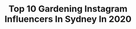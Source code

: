 ---
title: Top 10 Gardening Instagram Influencers In Sydney In 2020
description: >-
  Find top gardening Instagram influencers in Sydney in 2020. Most popular hashtags: #gardening #australia #garden #sydney.
platform: Instagram
hits: 9
text_top: Analyze the best Instagram profiles on inBeat.
text_bottom: Our database holds 9 Instagram influencers like this in Sydney, Australia for you to pitch.
profiles:
  - username: "mylesbaldwin"
    fullname: >-
      Myles Baldwin
    bio: >-
      Myles Baldwin is an Australian landscape designer, horticulturist, writer. Creative director of Myles Baldwin Design.
    location: "Australia"
    followers: 9129
    engagement: 556
    commentsToLikes: 0.017121
    id: ck5zsvi14z9d50i14c8rokuqm
    verified: false
    hashtags: "#perennialgarden, #landscape, #walling, #architecture"
  - username: "gardentogut"
    fullname: >-
      Carol
    bio: >-
      Growing family, food and flowers. Easily distracted by: 🌱 🌲 🐝 🐓 ☕️ 🇦🇺: Western Sydney @hoselinkofficial ambassador
    location: "Australia"
    followers: 28658
    engagement: 215
    commentsToLikes: 0.019794
    id: ckaor9zqtmcv70i78tkbl26nz
    verified: false
    hashtags: "#gardening, #urbanpermaculture, #backyardchickens, #sydneymums"
  - username: "timdraxl"
    fullname: >-
      Tim Draxl
    bio: >-
      Actor/Singer (a representation but by no means the definition)
    location: "Australia"
    followers: 29777
    engagement: 697
    commentsToLikes: 0.016236
    id: ck6uer6m8sm880j71d7o3b9fj
    verified: false
    hashtags: "#stayhome, #isolation, #speedo, #travel"
  - username: "sammi_eatsalot"
    fullname: >-
      Sam Sanchez - Martin
    bio: >-
      📍Syd/Mel 💍mrs @issac_eatsalot 📸 @the_chew_crew media ©️ 📧ladyeatsalot@gmail.com
    location: "Australia"
    followers: 24261
    engagement: 123
    commentsToLikes: 0.074299
    id: ck5btln8vg6m90i11p6iawzzk
    verified: false
    hashtags: "#foodporn, #sydney, #biscoff, #cancersucks"
  - username: "kitavont"
    fullname: >-
      Nikita | Никита
    bio: >-
      💍 Life Partner 💕 🎮 Games & Gains 💪 🌈 Owner @lasherotica
    location: "Australia"
    followers: 64513
    engagement: 106
    commentsToLikes: 0.035651
    id: ckaowwgqcarc00i78cvpmhfyp
    verified: false
    hashtags: "#girlswhosquat, #egirlaesthetic, #progress, #australia"
  - username: "harrisonslandscaping"
    fullname: >-
      HARRISONS
    bio: >-
      HARRISONS | Landscape design + construction + pool building business. #landscapedesign #landscaping
    location: "Australia"
    followers: 53087
    engagement: 133
    commentsToLikes: 0.013269
    id: ck0w2zywnqy200i193e7euaky
    verified: false
    hashtags: "#gardendesign, #horticulture, #gardenistagram, #infinityedge"
  - username: "walt_collins"
    fullname: >-
      Walt Collins
    bio: >-
      Owner / TV host of Channel 10’s- Healthy Homes Australia series, Buy to Build series, Animal Extra series. Exec Producer | Animals | Boss | Building⚒️
    location: "Australia"
    followers: 23201
    engagement: 395
    commentsToLikes: 0.034314
    id: ck137dn14b0s70i196rifcje9
    verified: false
    hashtags: "#building, #land, #carpenter, #tv"
  - username: "lenkamusic"
    fullname: >-
      Lenka
    bio: >-
      Official Instagram for Lenka: • Aussie singer/songwriter 🎵 • Craft-nature-magic lover ✂️🌳🔮 • mama 👩‍👧‍👦• beekeeper 🐝 •
    location: "Australia"
    followers: 30161
    engagement: 255
    commentsToLikes: 0.020377
    id: ck5pzgpie0wfn0i11el2x7f8i
    verified: false
    hashtags: "#agoodsign, #homestudio, #losangeles, #sak"
  - username: "goodnews_stories"
    fullname: >-
      #GoodNewsStories
    bio: >-
      dm me / tag me in any positive news or acts of kindness you think people should know about among current world events ❤️
    location: "Australia"
    followers: 7172
    engagement: 1437
    commentsToLikes: 0.016701
    id: ck5cg4l5mo5hq0i11mtmefq7i
    verified: false
    hashtags: "#repost, #nswfires2019, #covid, #australianbushfires"
  - username: "insta.greener"
    fullname: >-
      Urban Food Garden
    bio: >-
      🌿 Peter | Melbourne | Australia 🥒 Growing Seasonal Veggies 🥦 Gardening Tips 🍏 Fruit Trees 🌱 Organic @hoselinkofficial Ambassador
    location: "Australia"
    followers: 23973
    engagement: 628
    commentsToLikes: 0.046730
    id: ckaotic0fw1d10i78gehc6ee4
    verified: false
    hashtags: "#homegrownfood, #veggiegarden, #urbangardening, #veggiepatch"
---